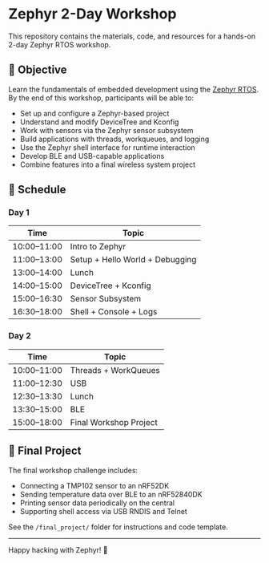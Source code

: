 # Zephyr 2-Day Workshop

This repository contains the materials, code, and resources for a hands-on 2-day Zephyr RTOS workshop.

## 🎯 Objective

Learn the fundamentals of embedded development using the [Zephyr RTOS](https://www.zephyrproject.org/). By the end of this workshop, participants will be able to:

- Set up and configure a Zephyr-based project
- Understand and modify DeviceTree and Kconfig
- Work with sensors via the Zephyr sensor subsystem
- Build applications with threads, workqueues, and logging
- Use the Zephyr shell interface for runtime interaction
- Develop BLE and USB-capable applications
- Combine features into a final wireless system project

## 📅 Schedule

### Day 1

| Time         | Topic                            |
|--------------|----------------------------------|
| 10:00–11:00  | Intro to Zephyr                  |
| 11:00–13:00  | Setup + Hello World + Debugging  |
| 13:00–14:00  | Lunch                            |
| 14:00–15:00  | DeviceTree + Kconfig             |
| 15:00–16:30  | Sensor Subsystem                 |
| 16:30–18:00  | Shell + Console + Logs           |

### Day 2

| Time         | Topic                            |
|--------------|----------------------------------|
| 10:00–11:00  | Threads + WorkQueues             |
| 11:00–12:30  | USB                              |
| 12:30–13:30  | Lunch                            |
| 13:30–15:00  | BLE                              |
| 15:00–18:00  | Final Workshop Project           |

## 🧩 Final Project

The final workshop challenge includes:

- Connecting a TMP102 sensor to an nRF52DK
- Sending temperature data over BLE to an nRF52840DK
- Printing sensor data periodically on the central
- Supporting shell access via USB RNDIS and Telnet

See the `/final_project/` folder for instructions and code template.

---

Happy hacking with Zephyr! 🚀
